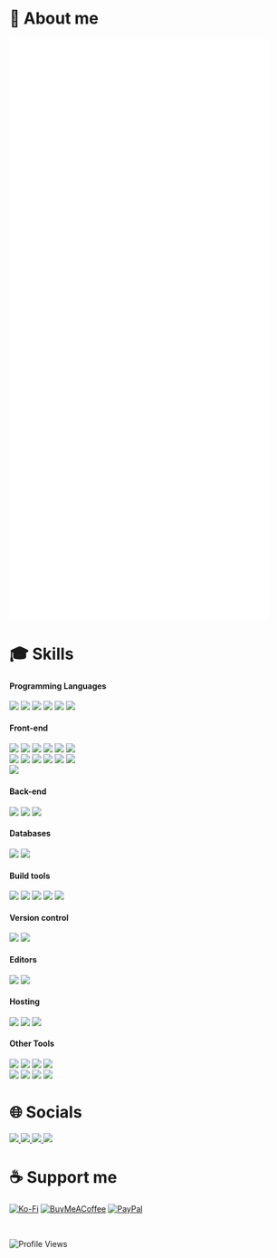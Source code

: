 # 📰 About me

![Metrics](./github-metrics.svg)

# 🎓 Skills

#### Programming Languages

<p>
  <img src="https://img.shields.io/badge/JavaScript-282c34?logo=javascript" height="25">
  <img src="https://img.shields.io/badge/TypeScript-282c34?logo=typescript&logoColor=367fcf" height="25">
  <img src="https://img.shields.io/badge/Python-282c34?logo=python" height="25">
  <img src="https://img.shields.io/badge/PHP-282c34?logo=php" height="25">
  <img src="https://img.shields.io/badge/Go-282c34?logo=go" height="25">
  <img src="https://img.shields.io/badge/C-282c34?logo=c" height="25">
</p>

<!-- <img src="https://skillicons.dev/icons?i=js,ts,py,php,c,go&perline=14" width="212"> -->

#### Front-end

<p>
  <img src="https://img.shields.io/badge/HTML-282c34?logo=html5" height="25">
  <img src="https://img.shields.io/badge/CSS-282c34?logo=css3&logoColor=0396de" height="25">
  <img src="https://img.shields.io/badge/React-282c34?logo=react" height="25">
  <img src="https://img.shields.io/badge/Redux-282c34?logo=redux&logoColor=764abc" height="25">
  <img src="https://img.shields.io/badge/Vue-282c34?logo=vue.js" height="25">
  <img src="https://img.shields.io/badge/TailwindCSS-282c34?logo=tailwindcss" height="25">
  <br>
  <img src="https://img.shields.io/badge/Antd-282c34?logo=antdesign&logoColor=0170fe" height="25">
  <img src="https://img.shields.io/badge/Bootstrap-282c34?logo=bootstrap" height="25">
  <img src="https://img.shields.io/badge/JQuery-282c34?logo=jquery&logoColor=1163a4" height="25">
  <img src="https://img.shields.io/badge/ThreeJS-282c34?logo=three.js" height="25">
  <img src="https://img.shields.io/badge/SVG-282c34?logo=svg" height="25">
  <img src="https://img.shields.io/badge/Sass-282c34?logo=sass" height="25">
  <br>
  <img src="https://img.shields.io/badge/Pug-282c34?logo=pug" height="25">
</p>

<!-- <img src="https://skillicons.dev/icons?i=html,css,react,redux,vue,tailwind,bootstrap,jquery,threejs,svg,sass,pug&perline=14" width="428"> -->

#### Back-end

<p>
  <img src="https://img.shields.io/badge/NodeJS-282c34?logo=node.js" height="25">
  <img src="https://img.shields.io/badge/Electron-282c34?logo=electron" height="25">
  <img src="https://img.shields.io/badge/Express-282c34?logo=express" height="25">
</p>

<!-- <img src="https://skillicons.dev/icons?i=nodejs,vite,electron,express&perline=14" width="140"> -->

#### Databases

<p>
  <img src="https://img.shields.io/badge/MySQL-282c34?logo=mysql" height="25">
  <img src="https://img.shields.io/badge/GraphQL-282c34?logo=graphql&logoColor=de33a6" height="25">
</p>

<!-- <img src="https://skillicons.dev/icons?i=mysql,gql,gcp&perline=14" width="104"> -->

#### Build tools

  <img src="https://img.shields.io/badge/Npm-282c34?logo=npm" height="25">
  <img src="https://img.shields.io/badge/Pnpm-282c34?logo=pnpm" height="25">
  <img src="https://img.shields.io/badge/Vite-282c34?logo=vite&logoColor=f7ba18" height="25">
  <img src="https://img.shields.io/badge/Vitest-282c34?logo=vitest" height="25">
  <img src="https://img.shields.io/badge/Prettier-282c34?logo=prettier" height="25">

#### Version control

  <img src="https://img.shields.io/badge/Git-282c34?logo=git" height="25">
  <img src="https://img.shields.io/badge/GitHub-282c34?logo=github" height="25">

#### Editors

<p>
  <img src="https://img.shields.io/badge/VS Code-282c34?logo=visual-studio-code&logoColor=0078d7" height="25">
  <img src="https://img.shields.io/badge/Sublime Text-282c34?logo=sublime-text" height="25">
</p>

#### Hosting

  <img src="https://img.shields.io/badge/Vercel-282c34?logo=vercel" height="25">
  <img src="https://img.shields.io/badge/Netlify-282c34?logo=netlify" height="25">
  <img src="https://img.shields.io/badge/Heroku-282c34?logo=heroku" height="25">

#### Other Tools

<p>
  <img src="https://img.shields.io/badge/Markdown-282c34?logo=markdown" height="25">
  <img src="https://img.shields.io/badge/Powershell-282c34?logo=powershell" height="25">
  <img src="https://img.shields.io/badge/Google Cloud-282c34?logo=google-cloud" height="25">
  <img src="https://img.shields.io/badge/Stack Overflow-282c34?logo=stackoverflow" height="25">
  <br>
  <img src="https://img.shields.io/badge/Photoshop-282c34?logo=adobe-photoshop" height="25">
  <img src="https://img.shields.io/badge/Figma-282c34?logo=figma" height="25">
  <img src="https://img.shields.io/badge/Imgur-282c34?logo=imgur" height="25">
  <img src="https://img.shields.io/badge/Microsoft Edge-282c34?logo=microsoft-edge&logoColor=0078d7" height="25">
</p>

<!-- <img src="https://skillicons.dev/icons?i=git,github,npm,pnpm,vitest,vscode,sublime,powershell,md,regex,vercel,codepen,ps,figma,stackoverflow,windows&perline=14" width="500"> -->

# 🌐 Socials

<a href="https://codepen.io/tientq64">
  <img src="https://img.shields.io/badge/CodePen-3e3f46.svg?logo=codepen" height="25">
</a>
<a href="https://fb.com/tientq64">
  <img src="https://img.shields.io/badge/Facebook-0866ff.svg?logo=facebook" height="25">
</a>
<a href="https://vi.wikipedia.org/wiki/Th%C3%A0nh_vi%C3%AAn:Tientq64">
<a href="https://youtube.com/@mien-ai-music">
  <img src="https://img.shields.io/badge/YouTube-c4302b.svg?logo=youtube" height="25">
</a>
  <img src="https://img.shields.io/badge/Wikipedia-ddd.svg?logo=wikipedia&logoColor=000" height="25">
</a>

# ☕ Support me

[![Ko-Fi](https://img.shields.io/badge/Ko--fi-F16061?style=for-the-badge&logo=ko-fi&logoColor=white)](https://ko-fi.com/tientq64)
[![BuyMeACoffee](https://img.shields.io/badge/Buy%20Me%20a%20Coffee-ffdd00?style=for-the-badge&logo=buy-me-a-coffee&logoColor=black)](https://buymeacoffee.com/tientq64)
[![PayPal](https://img.shields.io/badge/PayPal-00457C?style=for-the-badge&logo=paypal&logoColor=white)](https://paypal.me/tientq64)

<br>

![Profile Views](https://visitcount.itsvg.in/api?id=tientq64&icon=5&color=6)
